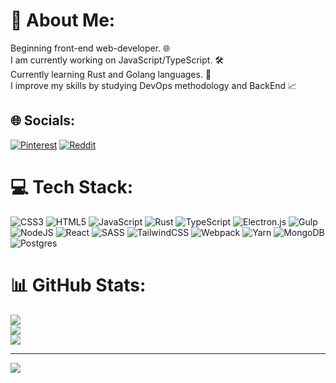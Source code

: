 # 💫 About Me:
Beginning front-end web-developer. 🌐<br>I am currently working on JavaScript/TypeScript. 🛠️<br>Currently learning Rust and Golang languages. 👀<br>I improve my skills by studying DevOps methodology and BackEnd 📈


## 🌐 Socials:
[![Pinterest](https://img.shields.io/badge/Pinterest-%23E60023.svg?logo=Pinterest&logoColor=white)](https://pinterest.com/@sandorbasc) [![Reddit](https://img.shields.io/badge/Reddit-%23FF4500.svg?logo=Reddit&logoColor=white)](https://reddit.com/user/u/Omodeuris) 

# 💻 Tech Stack:
![CSS3](https://img.shields.io/badge/css3-%231572B6.svg?style=for-the-badge&logo=css3&logoColor=white) ![HTML5](https://img.shields.io/badge/html5-%23E34F26.svg?style=for-the-badge&logo=html5&logoColor=white) ![JavaScript](https://img.shields.io/badge/javascript-%23323330.svg?style=for-the-badge&logo=javascript&logoColor=%23F7DF1E) ![Rust](https://img.shields.io/badge/rust-%23000000.svg?style=for-the-badge&logo=rust&logoColor=white) ![TypeScript](https://img.shields.io/badge/typescript-%23007ACC.svg?style=for-the-badge&logo=typescript&logoColor=white) ![Electron.js](https://img.shields.io/badge/Electron-191970?style=for-the-badge&logo=Electron&logoColor=white) ![Gulp](https://img.shields.io/badge/GULP-%23CF4647.svg?style=for-the-badge&logo=gulp&logoColor=white) ![NodeJS](https://img.shields.io/badge/node.js-6DA55F?style=for-the-badge&logo=node.js&logoColor=white) ![React](https://img.shields.io/badge/react-%2320232a.svg?style=for-the-badge&logo=react&logoColor=%2361DAFB) ![SASS](https://img.shields.io/badge/SASS-hotpink.svg?style=for-the-badge&logo=SASS&logoColor=white) ![TailwindCSS](https://img.shields.io/badge/tailwindcss-%2338B2AC.svg?style=for-the-badge&logo=tailwind-css&logoColor=white) ![Webpack](https://img.shields.io/badge/webpack-%238DD6F9.svg?style=for-the-badge&logo=webpack&logoColor=black) ![Yarn](https://img.shields.io/badge/yarn-%232C8EBB.svg?style=for-the-badge&logo=yarn&logoColor=white) ![MongoDB](https://img.shields.io/badge/MongoDB-%234ea94b.svg?style=for-the-badge&logo=mongodb&logoColor=white) ![Postgres](https://img.shields.io/badge/postgres-%23316192.svg?style=for-the-badge&logo=postgresql&logoColor=white)
# 📊 GitHub Stats:
![](https://github-readme-stats.vercel.app/api?username=Alekanteri&theme=nord&hide_border=false&include_all_commits=true&count_private=true)<br/>
![](https://github-readme-streak-stats.herokuapp.com/?user=Alekanteri&theme=nord&hide_border=false)<br/>
![](https://github-readme-stats.vercel.app/api/top-langs/?username=Alekanteri&theme=nord&hide_border=false&include_all_commits=true&count_private=true&layout=compact)

---
[![](https://visitcount.itsvg.in/api?id=Alekanteri&icon=0&color=0)](https://visitcount.itsvg.in)

<!-- Proudly created with GPRM ( https://gprm.itsvg.in ) -->
